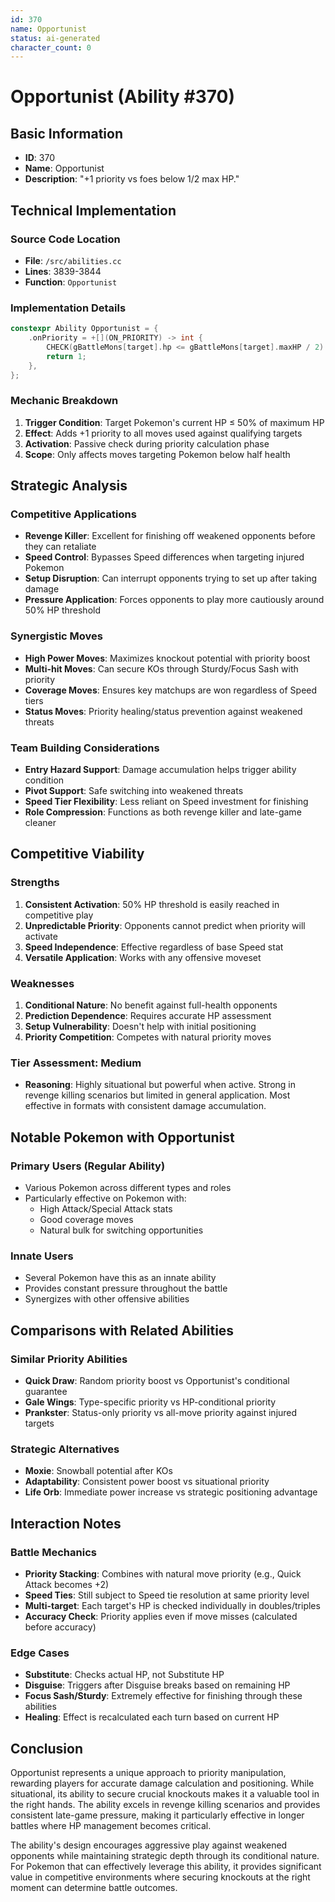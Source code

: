 ```yaml
---
id: 370
name: Opportunist
status: ai-generated
character_count: 0
---
```


# Opportunist (Ability #370)

## Basic Information
- **ID**: 370
- **Name**: Opportunist
- **Description**: "+1 priority vs foes below 1/2 max HP."

## Technical Implementation

### Source Code Location
- **File**: `/src/abilities.cc`
- **Lines**: 3839-3844
- **Function**: `Opportunist`

### Implementation Details
```cpp
constexpr Ability Opportunist = {
    .onPriority = +[](ON_PRIORITY) -> int {
        CHECK(gBattleMons[target].hp <= gBattleMons[target].maxHP / 2)
        return 1;
    },
};
```

### Mechanic Breakdown
1. **Trigger Condition**: Target Pokemon's current HP ≤ 50% of maximum HP
2. **Effect**: Adds +1 priority to all moves used against qualifying targets
3. **Activation**: Passive check during priority calculation phase
4. **Scope**: Only affects moves targeting Pokemon below half health

## Strategic Analysis

### Competitive Applications
- **Revenge Killer**: Excellent for finishing off weakened opponents before they can retaliate
- **Speed Control**: Bypasses Speed differences when targeting injured Pokemon
- **Setup Disruption**: Can interrupt opponents trying to set up after taking damage
- **Pressure Application**: Forces opponents to play more cautiously around 50% HP threshold

### Synergistic Moves
- **High Power Moves**: Maximizes knockout potential with priority boost
- **Multi-hit Moves**: Can secure KOs through Sturdy/Focus Sash with priority
- **Coverage Moves**: Ensures key matchups are won regardless of Speed tiers
- **Status Moves**: Priority healing/status prevention against weakened threats

### Team Building Considerations
- **Entry Hazard Support**: Damage accumulation helps trigger ability condition
- **Pivot Support**: Safe switching into weakened threats
- **Speed Tier Flexibility**: Less reliant on Speed investment for finishing
- **Role Compression**: Functions as both revenge killer and late-game cleaner

## Competitive Viability

### Strengths
1. **Consistent Activation**: 50% HP threshold is easily reached in competitive play
2. **Unpredictable Priority**: Opponents cannot predict when priority will activate
3. **Speed Independence**: Effective regardless of base Speed stat
4. **Versatile Application**: Works with any offensive moveset

### Weaknesses
1. **Conditional Nature**: No benefit against full-health opponents
2. **Prediction Dependence**: Requires accurate HP assessment
3. **Setup Vulnerability**: Doesn't help with initial positioning
4. **Priority Competition**: Competes with natural priority moves

### Tier Assessment: Medium
- **Reasoning**: Highly situational but powerful when active. Strong in revenge killing scenarios but limited in general application. Most effective in formats with consistent damage accumulation.

## Notable Pokemon with Opportunist

### Primary Users (Regular Ability)
- Various Pokemon across different types and roles
- Particularly effective on Pokemon with:
  - High Attack/Special Attack stats
  - Good coverage moves
  - Natural bulk for switching opportunities

### Innate Users
- Several Pokemon have this as an innate ability
- Provides constant pressure throughout the battle
- Synergizes with other offensive abilities

## Comparisons with Related Abilities

### Similar Priority Abilities
- **Quick Draw**: Random priority boost vs Opportunist's conditional guarantee
- **Gale Wings**: Type-specific priority vs HP-conditional priority
- **Prankster**: Status-only priority vs all-move priority against injured targets

### Strategic Alternatives
- **Moxie**: Snowball potential after KOs
- **Adaptability**: Consistent power boost vs situational priority
- **Life Orb**: Immediate power increase vs strategic positioning advantage

## Interaction Notes

### Battle Mechanics
- **Priority Stacking**: Combines with natural move priority (e.g., Quick Attack becomes +2)
- **Speed Ties**: Still subject to Speed tie resolution at same priority level
- **Multi-target**: Each target's HP is checked individually in doubles/triples
- **Accuracy Check**: Priority applies even if move misses (calculated before accuracy)

### Edge Cases
- **Substitute**: Checks actual HP, not Substitute HP
- **Disguise**: Triggers after Disguise breaks based on remaining HP
- **Focus Sash/Sturdy**: Extremely effective for finishing through these abilities
- **Healing**: Effect is recalculated each turn based on current HP

## Conclusion

Opportunist represents a unique approach to priority manipulation, rewarding players for accurate damage calculation and positioning. While situational, its ability to secure crucial knockouts makes it a valuable tool in the right hands. The ability excels in revenge killing scenarios and provides consistent late-game pressure, making it particularly effective in longer battles where HP management becomes critical.

The ability's design encourages aggressive play against weakened opponents while maintaining strategic depth through its conditional nature. For Pokemon that can effectively leverage this ability, it provides significant value in competitive environments where securing knockouts at the right moment can determine battle outcomes.
